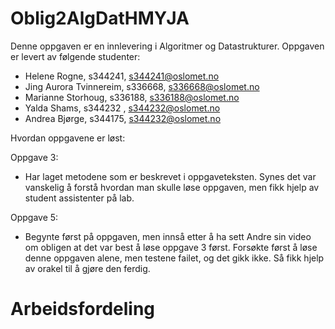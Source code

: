# Oblig2AlgDatHMYJA

Denne oppgaven er en innlevering i Algoritmer og Datastrukturer. 
Oppgaven er levert av følgende studenter:
* Helene Rogne, s344241, s344241@oslomet.no
* Jing Aurora Tvinnereim, s336668, s336668@oslomet.no
* Marianne Storhoug, s336188, s336188@oslomet.no
* Yalda Shams, s344232 , s344232@oslomet.no
* Andrea Bjørge, s344175, s344232@oslomet.no

Hvordan oppgavene er løst:

Oppgave 3: 
- Har laget metodene som er beskrevet i oppgaveteksten. Synes det var vanskelig å forstå hvordan man skulle løse oppgaven, men fikk hjelp av student assistenter på lab. 

Oppgave 5: 
- Begynte først på oppgaven, men innså etter å ha sett Andre sin video om obligen at det var best å løse oppgave 3 først. Forsøkte først å løse denne oppgaven alene, men testene failet, og det gikk ikke. Så fikk hjelp av orakel til å gjøre den ferdig. 


# Arbeidsfordeling


